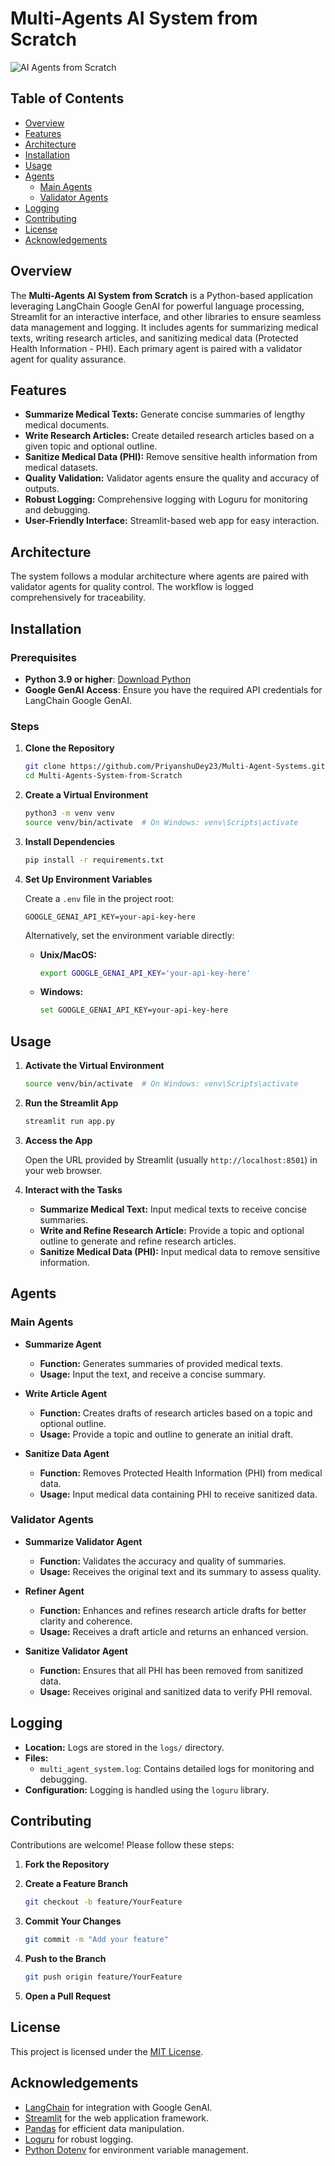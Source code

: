 
# Multi-Agents AI System from Scratch

![AI Agents from Scratch](logo.png)

## Table of Contents

- [Overview](#overview)
- [Features](#features)
- [Architecture](#architecture)
- [Installation](#installation)
- [Usage](#usage)
- [Agents](#agents)
  - [Main Agents](#main-agents)
  - [Validator Agents](#validator-agents)
- [Logging](#logging)
- [Contributing](#contributing)
- [License](#license)
- [Acknowledgements](#acknowledgements)

## Overview

The **Multi-Agents AI System from Scratch** is a Python-based application leveraging LangChain Google GenAI for powerful language processing, Streamlit for an interactive interface, and other libraries to ensure seamless data management and logging. It includes agents for summarizing medical texts, writing research articles, and sanitizing medical data (Protected Health Information - PHI). Each primary agent is paired with a validator agent for quality assurance.

## Features

- **Summarize Medical Texts:** Generate concise summaries of lengthy medical documents.
- **Write Research Articles:** Create detailed research articles based on a given topic and optional outline.
- **Sanitize Medical Data (PHI):** Remove sensitive health information from medical datasets.
- **Quality Validation:** Validator agents ensure the quality and accuracy of outputs.
- **Robust Logging:** Comprehensive logging with Loguru for monitoring and debugging.
- **User-Friendly Interface:** Streamlit-based web app for easy interaction.

## Architecture

The system follows a modular architecture where agents are paired with validator agents for quality control. The workflow is logged comprehensively for traceability.

## Installation

### Prerequisites

- **Python 3.9 or higher**: [Download Python](https://www.python.org/downloads/)
- **Google GenAI Access**: Ensure you have the required API credentials for LangChain Google GenAI.

### Steps

1. **Clone the Repository**

   ```bash
   git clone https://github.com/PriyanshuDey23/Multi-Agent-Systems.git
   cd Multi-Agents-System-from-Scratch
   ```

2. **Create a Virtual Environment**

   ```bash
   python3 -m venv venv
   source venv/bin/activate  # On Windows: venv\Scripts\activate
   ```

3. **Install Dependencies**

   ```bash
   pip install -r requirements.txt
   ```

4. **Set Up Environment Variables**

   Create a `.env` file in the project root:

   ```dotenv
   GOOGLE_GENAI_API_KEY=your-api-key-here
   ```

   Alternatively, set the environment variable directly:

   - **Unix/MacOS:**

     ```bash
     export GOOGLE_GENAI_API_KEY='your-api-key-here'
     ```

   - **Windows:**

     ```bash
     set GOOGLE_GENAI_API_KEY=your-api-key-here
     ```

## Usage

1. **Activate the Virtual Environment**

   ```bash
   source venv/bin/activate  # On Windows: venv\Scripts\activate
   ```

2. **Run the Streamlit App**

   ```bash
   streamlit run app.py
   ```

3. **Access the App**

   Open the URL provided by Streamlit (usually `http://localhost:8501`) in your web browser.

4. **Interact with the Tasks**

   - **Summarize Medical Text:** Input medical texts to receive concise summaries.
   - **Write and Refine Research Article:** Provide a topic and optional outline to generate and refine research articles.
   - **Sanitize Medical Data (PHI):** Input medical data to remove sensitive information.

## Agents

### Main Agents

- **Summarize Agent**
  - **Function:** Generates summaries of provided medical texts.
  - **Usage:** Input the text, and receive a concise summary.

- **Write Article Agent**
  - **Function:** Creates drafts of research articles based on a topic and optional outline.
  - **Usage:** Provide a topic and outline to generate an initial draft.

- **Sanitize Data Agent**
  - **Function:** Removes Protected Health Information (PHI) from medical data.
  - **Usage:** Input medical data containing PHI to receive sanitized data.

### Validator Agents

- **Summarize Validator Agent**
  - **Function:** Validates the accuracy and quality of summaries.
  - **Usage:** Receives the original text and its summary to assess quality.

- **Refiner Agent**
  - **Function:** Enhances and refines research article drafts for better clarity and coherence.
  - **Usage:** Receives a draft article and returns an enhanced version.

- **Sanitize Validator Agent**
  - **Function:** Ensures that all PHI has been removed from sanitized data.
  - **Usage:** Receives original and sanitized data to verify PHI removal.

## Logging

- **Location:** Logs are stored in the `logs/` directory.
- **Files:**
  - `multi_agent_system.log`: Contains detailed logs for monitoring and debugging.
- **Configuration:** Logging is handled using the `loguru` library.

## Contributing

Contributions are welcome! Please follow these steps:

1. **Fork the Repository**
2. **Create a Feature Branch**

   ```bash
   git checkout -b feature/YourFeature
   ```

3. **Commit Your Changes**

   ```bash
   git commit -m "Add your feature"
   ```

4. **Push to the Branch**

   ```bash
   git push origin feature/YourFeature
   ```

5. **Open a Pull Request**

## License

This project is licensed under the [MIT License](LICENSE).

## Acknowledgements

- [LangChain](https://langchain.com/) for integration with Google GenAI.
- [Streamlit](https://streamlit.io/) for the web application framework.
- [Pandas](https://pandas.pydata.org/) for efficient data manipulation.
- [Loguru](https://github.com/Delgan/loguru) for robust logging.
- [Python Dotenv](https://github.com/theskumar/python-dotenv) for environment variable management.
